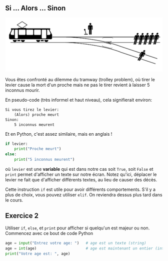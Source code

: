 ## Si ... Alors ... Sinon

![alt text](image.png)

Vous êtes confronté au dilemme du tramway (trolley problem), où tirer le levier cause la mort d'un proche mais ne pas le tirer revient à laisser $5$ inconnus mourir.

En pseudo-code (très informel et haut niveau), cela signifierait environ:

```
Si vous tirez le levier:
    (Alors) proche meurt
Sinon:
    5 inconnus meurent
```

Et en Python, c'est assez similaire, mais en anglais !

```python
if levier:
    print("Proche meurt")
else:
    print("5 inconnus meurent")
```
où `levier` est une **variable** qui est dans notre cas soit `True`, soit `False` et `print` permet d'afficher un texte sur notre écran. Notez qu'ici, déplacer le levier ne fait que d'afficher différents textes, au lieu de causer des décès.

Cette instruction `if` est utile pour avoir différents comportements. S'il y a plus de choix, vous pouvez utiliser `elif`. On reviendra dessus plus tard dans le cours.

## Exercice 2

Utiliser `if`, `else`, et `print` pour afficher si quelqu'un est majeur ou non. Commencez avec ce bout de code Python

```python
age = input("Entrez votre age: ")   # age est un texte (string)
age = int(age)                      # age est maintenant un entier (int)
print("Votre age est: ", age)
```
